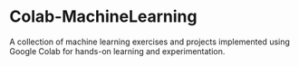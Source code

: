 # Colab-MachineLearning

A collection of machine learning exercises and projects implemented using Google Colab for hands-on learning and experimentation.
